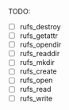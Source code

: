TODO:
- [ ] rufs_destroy
- [ ] rufs_getattr
- [ ] rufs_opendir
- [ ] rufs_readdir
- [ ] rufs_mkdir
- [ ] rufs_create
- [ ] rufs_open
- [ ] rufs_read
- [ ] rufs_write